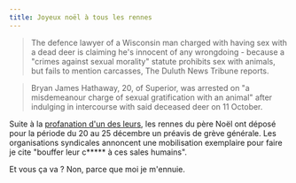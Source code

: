 ```yaml
---
title: Joyeux noël à tous les rennes
---
```


> The defence lawyer of a Wisconsin man charged with having sex with a dead
deer is claiming he's innocent of any wrongdoing - because a "crimes against
sexual morality" statute prohibits sex with animals, but fails to mention
carcasses, The Duluth News Tribune reports.

>

> Bryan James Hathaway, 20, of Superior, was arrested on "a misdemeanour
charge of sexual gratification with an animal" after indulging in intercourse
with said deceased deer on 11 October.

Suite à la [profanation d'un des
leurs](http://www.theregister.co.uk/2006/11/17/dead_deer_case/), les rennes du
père Noël ont déposé pour la période du 20 au 25 décembre un préavis de grève
générale. Les organisations syndicales annoncent une mobilisation exemplaire
pour faire je cite "bouffer leur c***** à ces sales humains".

Et vous ça va ? Non, parce que moi je m'ennuie.

